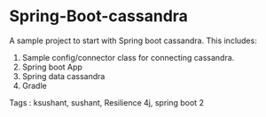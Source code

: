 # Spring-Boot-cassandra

A sample project to start with Spring boot cassandra. This includes:
  1. Sample config/connector class for connecting cassandra.
  2. Spring boot App
  3. Spring data cassandra
  4. Gradle


Tags : ksushant, sushant, Resilience 4j, spring boot 2
